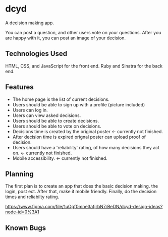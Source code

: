 # dcyd
A decision making app.

You can post a question, and other users vote on your questions.
After you are happy with it, you can post an image of your decision.


## Technologies Used
HTML, CSS, and JavaScript for the front end.
Ruby and Sinatra for the back end.

## Features
* The home page is the list of current decisions.
* Users should be able to sign up with a profile (picture included)
* Users can log in.
* Users can view asked decisions.
* Users should be able to create decisions.
* Users should be able to vote on decisions.
* Decisions time is created by the original poster <- currently not finished.
* After decision time is expired orignal poster can upload proof of decision.
* Users should have a 'reliability' rating, of how many decisions they act on. <- currently not finished.
* Mobile accessibility. <- currently not finished.


## Planning
The first plan is to create an app that does the basic decision making. the login, post ect.
After that, make it mobile friendly.
Finally, do the decision times and reliabilty rating.

https://www.figma.com/file/1uOgf0mne3afjrbN7rBeDN/dcyd-design-ideas?node-id=0%3A1

## Known Bugs


